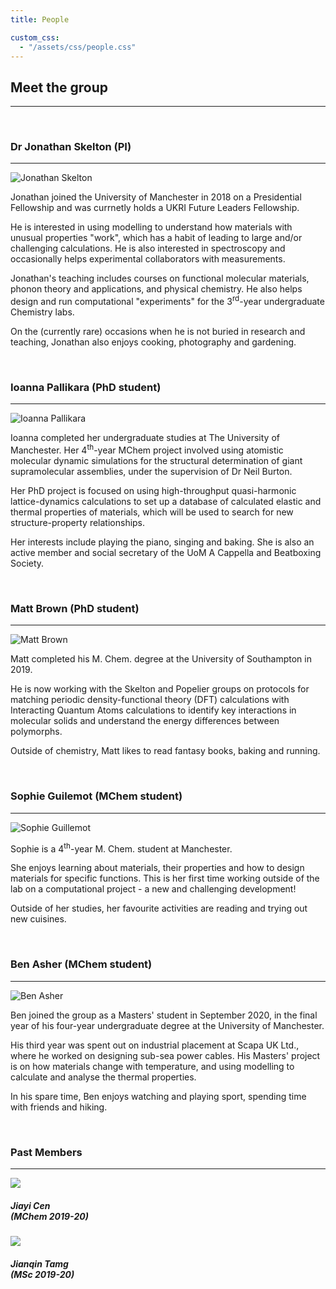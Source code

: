 ```yaml
---
title: People

custom_css:
  - "/assets/css/people.css"
---
```


## Meet the group
----------

<br>

### Dr Jonathan Skelton (PI)
-----------

<div class="bio verbose">
  <img src="/assets/images/People-JonathanSkelton.jpg" alt="Jonathan Skelton" class="headshot">
  <span>
    <p>Jonathan joined the University of Manchester in 2018 on a Presidential Fellowship and was currnetly holds a UKRI Future Leaders Fellowship.</p>
    <p>
      He is interested in using modelling to understand how materials with unusual properties "work", which has a habit of leading to large and/or challenging calculations.
      He is also interested in spectroscopy and occasionally helps experimental collaborators with measurements.
    </p>
    <p>
      Jonathan's teaching includes courses on functional molecular materials, phonon theory and applications, and physical chemistry.
      He also helps design and run computational "experiments" for the 3<sup>rd</sup>-year undergraduate Chemistry labs.
    </p>  
    <p>On the (currently rare) occasions when he is not buried in research and teaching, Jonathan also enjoys cooking, photography and gardening.</p>
  </span>
</div>

<br style="clear: both;">

### Ioanna Pallikara (PhD student)
----------

<div class="bio">
  <img src="/assets/images/People-IoannaPallikara.jpg" alt="Ioanna Pallikara" class="headshot">
  <span>
    <p>
      Ioanna completed her undergraduate studies at The University of Manchester.
      Her 4<sup>th</sup>-year MChem project involved using atomistic molecular dynamic simulations for the structural determination of giant supramolecular assemblies, under the supervision of Dr Neil Burton.
    </p>
    <p>Her PhD project is focused on using high-throughput quasi-harmonic lattice-dynamics calculations to set up a database of calculated elastic and thermal properties of materials, which will be used to search for new structure-property relationships.</p>
    <p>
      Her interests include playing the piano, singing and baking.
      She is also an active member and social secretary of the UoM A Cappella and Beatboxing Society.
    </p>
  </span>
</div>

<br style="clear: both;">

### Matt Brown (PhD student)
----------

<div class="bio">
  <img src="/assets/images/People-MattBrown.jpg" alt="Matt Brown" class="headshot">
  <span>
    <p>Matt completed his M. Chem. degree at the University of Southampton in 2019.</p>
    <p>He is now working with the Skelton and Popelier groups on protocols for matching periodic density-functional theory (DFT) calculations with Interacting Quantum Atoms calculations to identify key interactions in molecular solids and understand the energy differences between polymorphs.</p>
    <p>Outside of chemistry, Matt likes to read fantasy books, baking and running.</p>
  </span>
</div>

<br style="clear: both;">

### Sophie Guilemot (MChem student)
----------

<div class="bio">
  <img src="/assets/images/People-SophieGuillemot.jpg" alt="Sophie Guillemot" class="headshot">
  <span>
    <p>Sophie is a 4<sup>th</sup>-year M. Chem. student at Manchester.</p>
    <p>
      She enjoys learning about materials, their properties and how to design materials for specific functions.
      This is her first time working outside of the lab on a computational project - a new and challenging development!
    </p>
    <p>Outside of her studies, her favourite activities are reading and trying out new cuisines.</p>
  </span>
</div>

<br style="clear: both;">

### Ben Asher (MChem student)
----------

<div class="bio">
  <img src="/assets/images/People-BenAsher.jpg" alt="Ben Asher" class="headshot">
  <span>
    <p>Ben joined the group as a Masters' student in September 2020, in the final year of his four-year undergraduate degree at the University of Manchester.</p>
    <p>
      His third year was spent out on industrial placement at Scapa UK Ltd., where he worked on designing sub-sea power cables.
      His Masters' project is on how materials change with temperature, and using modelling to calculate and analyse the thermal properties.
    </p>
    <p>In his spare time, Ben enjoys watching and playing sport, spending time with friends and hiking.</p>
  </span>
</div>

<br style="clear: both;">

### Past Members
----------

<div class="past_container">
  <div class="past_item">
    <img src="/assets/images/People-JiayiCen.jpg" class="headshot">
    <h5>Jiayi Cen<br>(MChem 2019-20)</h5>
  </div>
  <div class="past_item">
    <img src="/assets/images/People-JianqinTang.jpg" class="headshot">
    <h5>Jianqin Tamg<br>(MSc 2019-20)</h5>
  </div>
</div>

<br>
